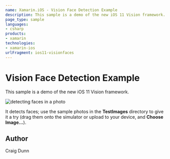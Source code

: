 ```yaml
---
name: Xamarin.iOS - Vision Face Detection Example
description: This sample is a demo of the new iOS 11 Vision framework. It detects faces; use the sample photos in the TestImages directory to give it a try...
page_type: sample
languages:
- csharp
products:
- xamarin
technologies:
- xamarin-ios
urlFragment: ios11-visionfaces
---
```

# Vision Face Detection Example

This sample is a demo of the new iOS 11 Vision framework.

![detecting faces in a photo](Screenshots/found-faces-sml.png)

It detects faces; use the sample photos in the **TestImages** directory to give it a try (drag them onto the simulator or upload to your device, and **Choose Image...**).


## Author

Craig Dunn

